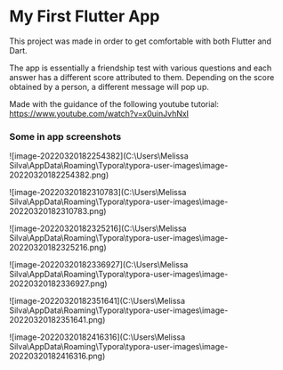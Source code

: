 # My First Flutter App

This project was made in order to get comfortable with both Flutter and Dart.

The app is essentially a friendship test with various questions and each answer has a different score attributed to them. Depending on the score obtained by a person, a different message will pop up.

Made with the guidance of the following youtube tutorial: https://www.youtube.com/watch?v=x0uinJvhNxI

### Some in app screenshots

![image-20220320182254382](C:\Users\Melissa Silva\AppData\Roaming\Typora\typora-user-images\image-20220320182254382.png)

![image-20220320182310783](C:\Users\Melissa Silva\AppData\Roaming\Typora\typora-user-images\image-20220320182310783.png)

![image-20220320182325216](C:\Users\Melissa Silva\AppData\Roaming\Typora\typora-user-images\image-20220320182325216.png)

![image-20220320182336927](C:\Users\Melissa Silva\AppData\Roaming\Typora\typora-user-images\image-20220320182336927.png)

![image-20220320182351641](C:\Users\Melissa Silva\AppData\Roaming\Typora\typora-user-images\image-20220320182351641.png)

![image-20220320182416316](C:\Users\Melissa Silva\AppData\Roaming\Typora\typora-user-images\image-20220320182416316.png)
